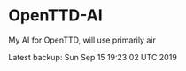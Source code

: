 # OpenTTD-AI
My AI for OpenTTD, will use primarily air

Latest backup: Sun Sep 15 19:23:02 UTC 2019
